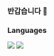 ### 반갑습니다 👋

### Languages
<div>
<img src="https://img.shields.io/badge/C++-000000?style=plastic&logo=cplusplus&logoColor=white">
<img src="https://img.shields.io/badge/C#-000000?style=plastic&logo=csharp&logoColor=white">
</div>
